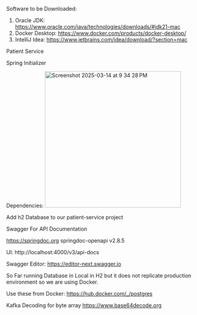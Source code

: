 Software to be Downloaded:

1) Oracle JDK: https://www.oracle.com/java/technologies/downloads/#jdk21-mac
2) Docker Desktop: https://www.docker.com/products/docker-desktop/
3) IntelliJ Idea: https://www.jetbrains.com/idea/download/?section=mac

Patient Service

Spring Initializer


Dependencies:
<img width="362" alt="Screenshot 2025-03-14 at 9 34 28 PM" src="https://github.com/user-attachments/assets/6e09f11b-9f2e-4aa8-9e20-b45eda98b375" />

Add h2 Database to our patient-service project


Swagger For API Documentation

https://springdoc.org
springdoc-openapi v2.8.5

UI: http://localhost:4000/v3/api-docs

Swagger Editor: https://editor-next.swagger.io

So Far running Database in Local in H2 but it does not replicate production environment so we are using Docker.

Use these from Docker:
https://hub.docker.com/_/postgres

Kafka Decoding for byte array
https://www.base64decode.org
